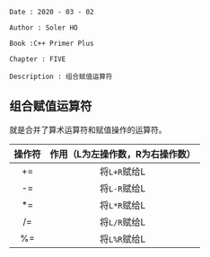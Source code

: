 ```
Date : 2020 - 03 - 02

Author : Soler HO

Book :C++ Primer Plus

Chapter : FIVE
 
Description : 组合赋值运算符
```

## 组合赋值运算符
就是合并了算术运算符和赋值操作的运算符。

|操作符|作用（L为左操作数，R为右操作数）|
|:--:|:--:|
|+=|将`L+R`赋给L|
|-=|将`L-R`赋给L|
|*=|将`L*R`赋给L
|/=|将`L/R`赋给L|
|%=|将`L%R`赋给L|
